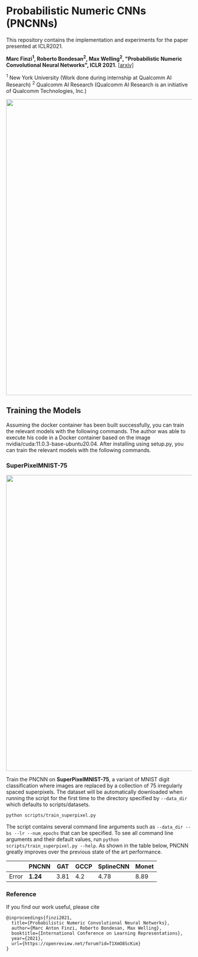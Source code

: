 # Probabilistic Numeric CNNs (PNCNNs)
This repository contains the implementation and experiments for the paper presented at ICLR2021.

**Marc Finzi<sup>1</sup>, Roberto Bondesan<sup>2</sup>, Max Welling<sup>2</sup>, "Probabilistic Numeric Convolutional Neural Networks", ICLR 2021.** [[arxiv]](https://arxiv.org/abs/2010.10876)

<sup>1</sup> New York University (Work done during internship at Qualcomm AI Research)
<sup>2</sup> Qualcomm AI Research (Qualcomm AI Research is an initiative of Qualcomm Technologies, Inc.)

<p align="center">
  <img src="https://user-images.githubusercontent.com/12687085/92527059-6a8a8a80-f1f4-11ea-812c-b6aba4b6e27e.png" width=800>
</p>

## Training the Models
Assuming the docker container has been built successfully, you can train the relevant models with the following commands.
The author was able to execute his code in a Docker container based on the image nvidia/cuda:11.0.3-base-ubuntu20.04.
After installing using setup.py, you can train the relevant models with the following commands.


### SuperPixelMNIST-75
<p align="center">
  <img src="https://user-images.githubusercontent.com/12687085/92527557-34013f80-f1f5-11ea-9b11-3c0adca0ff00.png" width=800>
</p>

Train the PNCNN on **SuperPixelMNIST-75**, a variant of MNIST digit classification where images are replaced 
by a collection of 75 irregularly spaced superpixels. The dataset will be automatically downloaded when running the script
for the first time to the directory specified by ```--data_dir``` which defaults to scripts/datasets.
```bash
python scripts/train_superpixel.py
```
The script contains several command line arguments such as ```--data_dir --bs --lr --num_epochs``` that can be specified. 
To see all command line arguments and their default values, run ```python scripts/train_superpixel.py --help```.
As shown in the table below, PNCNN greatly improves over the previous state of the art performance.

|         | PNCNN |  GAT |  GCCP  | SplineCNN  | Monet |
|---------|---------|------|------|------|-------|
|Error|   **1.24**  | 3.81 | 4.2 | 4.78 |  8.89 |


### Reference
If you find our work useful, please cite

```
@inproceedings{finzi2021,  
  title={Probabilistic Numeric Convolutional Neural Networks},  
  author={Marc Anton Finzi, Roberto Bondesan, Max Welling},  
  booktitle={International Conference on Learning Representations},  
  year={2021},  
  url={https://openreview.net/forum?id=T1XmO8ScKim}  
}
```

